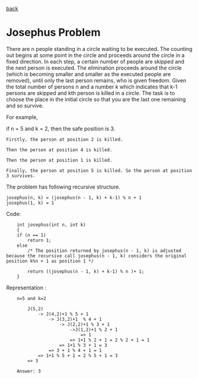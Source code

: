 [back](../recursion.md)

# Josephus Problem

There are n people standing in a circle waiting to be executed. The counting out begins at some point in the circle and proceeds around the circle in a fixed direction. In each step, a certain number of people are skipped and the next person is executed. The elimination proceeds around the circle (which is becoming smaller and smaller as the executed people are removed), until only the last person remains, who is given freedom. Given the total number of persons n and a number k which indicates that k-1 persons are skipped and kth person is killed in a circle. The task is to choose the place in the initial circle so that you are the last one remaining and so survive.

For example,

if n = 5 and k = 2, then the safe position is 3.

    Firstly, the person at position 2 is killed.

    Then the person at position 4 is killed.

    Then the person at position 1 is killed.

    Finally, the person at position 5 is killed. So the person at position 3 survives.

The problem has following recursive structure.

    josephus(n, k) = (josephus(n - 1, k) + k-1) % n + 1
    josephus(1, k) = 1

Code:

        int josephus(int n, int k)
        {
        if (n == 1)
            return 1;
        else
            /* The position returned by josephus(n - 1, k) is adjusted because the recursive call josephus(n - 1, k) considers the original position k%n + 1 as position 1 */

            return ((josephus(n - 1, k) + k-1) % n )+ 1;
        }

Representation :

        n=5 and k=2

            J(5,2)
                -> J(4,2)+1 % 5 + 1
                    -> J(3,2)+1  % 4 + 1
                        -> J(2,2)+1 % 3 + 1
                            ->J(1,2)+1 % 2 + 1
                                => 1
                            => 1+1 % 2 + 1 = 2 % 2 + 1 = 1
                        => 1+1 % 3 + 1 = 3
                    => 3 + 1 % 4 + 1 = 1
                => 1+1 % 5 + 1 = 2 % 5 + 1 = 3
            => 3

        Answer: 3
